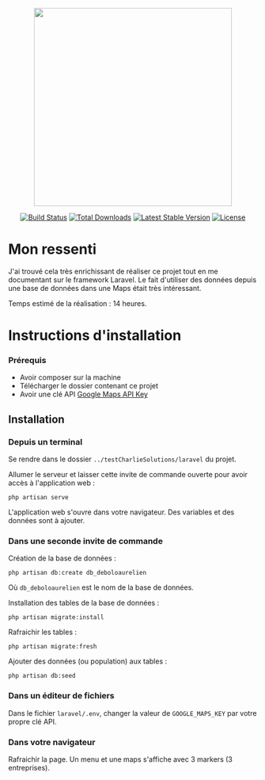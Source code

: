 <p align="center"><a href="https://laravel.com" target="_blank"><img src="https://raw.githubusercontent.com/laravel/art/master/logo-lockup/5%20SVG/2%20CMYK/1%20Full%20Color/laravel-logolockup-cmyk-red.svg" width="400"></a></p>

<p align="center">
<a href="https://travis-ci.org/laravel/framework"><img src="https://travis-ci.org/laravel/framework.svg" alt="Build Status"></a>
<a href="https://packagist.org/packages/laravel/framework"><img src="https://img.shields.io/packagist/dt/laravel/framework" alt="Total Downloads"></a>
<a href="https://packagist.org/packages/laravel/framework"><img src="https://img.shields.io/packagist/v/laravel/framework" alt="Latest Stable Version"></a>
<a href="https://packagist.org/packages/laravel/framework"><img src="https://img.shields.io/packagist/l/laravel/framework" alt="License"></a>
</p>


# Mon ressenti

J'ai trouvé cela très enrichissant de réaliser ce projet tout en me documentant sur le framework Laravel.
Le fait d'utiliser des données depuis une base de données dans une Maps était très intéressant.

Temps estimé de la réalisation : 14 heures.

<h1>Instructions d'installation</h1>


### Prérequis

- Avoir composer sur la machine
- Télécharger le dossier contenant ce projet
- Avoir une clé API [Google Maps API Key](https://developers.google.com/maps/gmp-get-started)

## Installation

### Depuis un terminal

Se rendre dans le dossier <code>../testCharlieSolutions/laravel</code> du projet.

Allumer le serveur et laisser cette invite de commande ouverte pour avoir accès à l'application web :

<code>php artisan serve</code>

L'application web s'ouvre dans votre navigateur. Des variables et des données sont à ajouter.

### Dans une seconde invite de commande

Création de la base de données :

<code>php artisan db:create db_deboloaurelien</code>

Où <code>db_deboloaurelien</code> est le nom de la base de données.

Installation des tables de la base de données :

<code>php artisan migrate:install</code>

Rafraichir les tables :

<code>php artisan migrate:fresh</code>

Ajouter des données (ou population) aux tables :

<code>php artisan db:seed</code>

### Dans un éditeur de fichiers

Dans le fichier <code>laravel/.env</code>, changer la valeur de <code>GOOGLE_MAPS_KEY</code> par votre propre clé API.

### Dans votre navigateur

Rafraichir la page. Un menu et une maps s'affiche avec 3 markers (3 entreprises).
